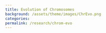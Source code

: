 ```yaml
---
title: Evolution of Chromosomes
background: /assets/theme/images/ChrEvo.png
categories: 
permalink: /research/chrom-evo
---
```


